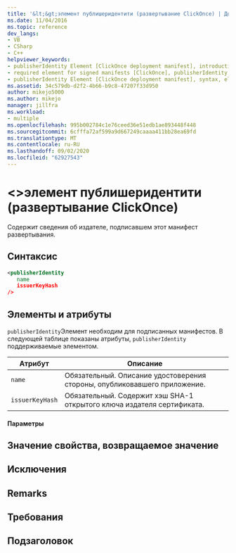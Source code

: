 ```yaml
---
title: '&lt;&gt;элемент публишеридентити (развертывание ClickOnce) | Документация Майкрософт'
ms.date: 11/04/2016
ms.topic: reference
dev_langs:
- VB
- CSharp
- C++
helpviewer_keywords:
- publisherIdentity Element [ClickOnce deployment manifest], introduction
- required element for signed manifests [ClickOnce], publisherIdentity Element
- publisherIdentity Element [ClickOnce deployment manifest], syntax, elements, and attributes
ms.assetid: 34c579db-d2f2-4b66-b9c8-47207f33d950
author: mikejo5000
ms.author: mikejo
manager: jillfra
ms.workload:
- multiple
ms.openlocfilehash: 995b002784c1e76ceed36e51edb1ae893448f448
ms.sourcegitcommit: 6cfffa72af599a9d667249caaaa411bb28ea69fd
ms.translationtype: MT
ms.contentlocale: ru-RU
ms.lasthandoff: 09/02/2020
ms.locfileid: "62927543"
---
```

# <a name="ltpublisheridentitygt-element-clickonce-deployment"></a>&lt;&gt;элемент публишеридентити (развертывание ClickOnce)
Содержит сведения об издателе, подписавшем этот манифест развертывания.

## <a name="syntax"></a>Синтаксис

```xml
<publisherIdentity
   name
   issuerKeyHash
/>
```

## <a name="elements-and-attributes"></a>Элементы и атрибуты
 `publisherIdentity`Элемент необходим для подписанных манифестов. В следующей таблице показаны атрибуты, `publisherIdentity` поддерживаемые элементом.

|Атрибут|Описание|
|---------------|-----------------|
|`name`|Обязательный. Описание удостоверения стороны, опубликовавшего приложение.|
|`issuerKeyHash`|Обязательный. Содержит хэш SHA-1 открытого ключа издателя сертификата.|

#### <a name="parameters"></a>Параметры

## <a name="property-valuereturn-value"></a>Значение свойства, возвращаемое значение

## <a name="exceptions"></a>Исключения

## <a name="remarks"></a>Remarks

## <a name="requirements"></a>Требования

## <a name="subhead"></a>Подзаголовок